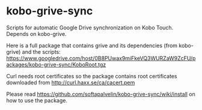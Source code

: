 kobo-grive-sync
===============

Scripts for automatic Google Drive synchronization on Kobo Touch. Depends on kobo-grive.

Here is a full package that contains grive and its dependencies (from kobo-grive) and the scripts:
https://www.googledrive.com/host/0B8PUwax9miFkeVQ3WURZaW9ZcFU/packages/kobo-grive-sync/KoboRoot.tgz

Curl needs root certificates so the package contains root certificates downloaded from http://curl.haxx.se/ca/cacert.pem

Please read https://github.com/softapalvelin/kobo-grive-sync/wiki/install on how to use the package.
